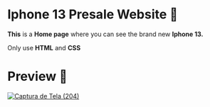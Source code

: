 # **Iphone 13** Presale Website 📱


**This** is a **Home page** where you can see the brand new **Iphone 13.**
<br />

Only use **HTML** and **CSS**
<br />

# **Preview** 🐋

[![Captura de Tela (204)](https://user-images.githubusercontent.com/94147847/150436272-16ac0109-585b-4c17-95cb-1e5b03473d87.png)](https://bumboobee.github.io/IphonePage/)

